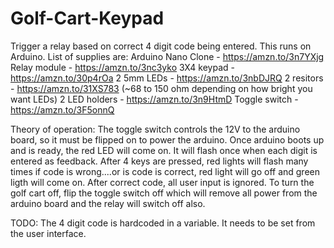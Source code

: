 # Golf-Cart-Keypad
Trigger a relay based on correct 4 digit code being entered. 
This runs on Arduino. List of supplies are:
Arduino Nano Clone - https://amzn.to/3n7YXjg
Relay module - https://amzn.to/3nc3yko
3X4 keypad - https://amzn.to/30p4rOa
2 5mm LEDs - https://amzn.to/3nbDJRQ
2 resitors - https://amzn.to/31XS783 (~68 to 150 ohm depending on how bright you want LEDs)
2 LED holders - https://amzn.to/3n9HtmD
Toggle switch - https://amzn.to/3F5onnQ

Theory of operation:
The toggle switch controls the 12V to the arduino board, so it must be flipped on to power the arduino. Once arduino boots up and is ready, the red LED will come on. It will flash once when each digit is entered as feedback. After 4 keys are pressed, red lights will flash many times if code is wrong....or is code is correct, red light will go off and green ligth will come on. After correct code, all user input is ignored. To turn the golf cart off, flip the toggle switch off which will remove all power from the arduino board and the relay will switch off also.

TODO: The 4 digit code is hardcoded in a variable. It needs to be set from the user interface.
